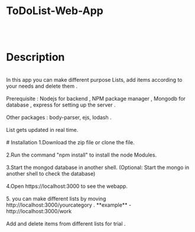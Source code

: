 # ToDoList-Web-App
<br/><br/>
# Description 
<br/>
In this app you can make different purpose Lists, add items according to your needs and delete them .
<br/><br/>
Prerequisite : Nodejs for backend , NPM package manager , Mongodb for database , express for setting up the server .
<br/><br/>
Other packages : body-parser, ejs, lodash .
<br/><br/>
List gets updated in real time.
<br/><br/>
# Installation
1.Download the zip file or clone the file.
<br/><br/>
2.Run the command "npm install" to install the node Modules.
<br/><br/>
3.Start the mongod database in another shell. (Optional: Start the mongo in another shell to check the database)
<br/><br/>
4.Open https://localhost:3000 to see the webapp.
<br/><br/>
5. you can make different lists by moving http://localhost:3000/yourcategory .
**example** - http://localhost:3000/work 
<br/><br/>
Add and delete items from different lists for trial .



